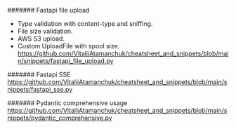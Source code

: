 ####### Fastapi file upload
- Type validation with content-type and sniffing.
- File size validation.
- AWS S3 upload.
- Custom UploadFile with spool size.
https://github.com/VitaliiAtamanchuk/cheatsheet_and_snippets/blob/main/snippets/fastapi_file_upload.py


####### Fastapi SSE
https://github.com/VitaliiAtamanchuk/cheatsheet_and_snippets/blob/main/snippets/fastapi_sse.py


####### Pydantic comprehensive usage
https://github.com/VitaliiAtamanchuk/cheatsheet_and_snippets/blob/main/snippets/pydantic_comprehensive.py

